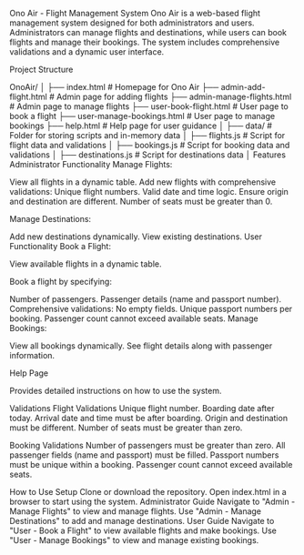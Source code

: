 Ono Air - Flight Management System
Ono Air is a web-based flight management system designed for both administrators and users. Administrators can manage flights and destinations, while users can book flights and manage their bookings. The system includes comprehensive validations and a dynamic user interface.

Project Structure

OnoAir/
│
├── index.html                    # Homepage for Ono Air
├── admin-add-flight.html         # Admin page for adding flights
├── admin-manage-flights.html     # Admin page to manage flights
├── user-book-flight.html         # User page to book a flight
├── user-manage-bookings.html     # User page to manage bookings
├── help.html                     # Help page for user guidance
│
├── data/                         # Folder for storing scripts and in-memory data
│   ├── flights.js                # Script for flight data and validations
│   ├── bookings.js               # Script for booking data and validations
│   ├── destinations.js           # Script for destinations data
│
Features
Administrator Functionality
Manage Flights:

View all flights in a dynamic table.
Add new flights with comprehensive validations:
Unique flight numbers.
Valid date and time logic.
Ensure origin and destination are different.
Number of seats must be greater than 0.

Manage Destinations:

Add new destinations dynamically.
View existing destinations.
User Functionality
Book a Flight:

View available flights in a dynamic table.

Book a flight by specifying:

Number of passengers.
Passenger details (name and passport number).
Comprehensive validations:
No empty fields.
Unique passport numbers per booking.
Passenger count cannot exceed available seats.
Manage Bookings:

View all bookings dynamically.
See flight details along with passenger information.

Help Page

Provides detailed instructions on how to use the system.

Validations
Flight Validations
Unique flight number.
Boarding date after today.
Arrival date and time must be after boarding.
Origin and destination must be different.
Number of seats must be greater than zero.

Booking Validations
Number of passengers must be greater than zero.
All passenger fields (name and passport) must be filled.
Passport numbers must be unique within a booking.
Passenger count cannot exceed available seats.

How to Use
Setup
Clone or download the repository.
Open index.html in a browser to start using the system.
Administrator Guide
Navigate to "Admin - Manage Flights" to view and manage flights.
Use "Admin - Manage Destinations" to add and manage destinations.
User Guide
Navigate to "User - Book a Flight" to view available flights and make bookings.
Use "User - Manage Bookings" to view and manage existing bookings.
